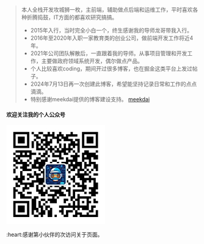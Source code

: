 > 本人全栈开发攻城狮一枚，主前端，辅助做点后端和运维工作，平时喜欢各种折腾捣鼓，IT方面的都喜欢研究搞搞。
> 
> * 2015年入行，当时完全小白一个，终生感谢我的导师龙哥带我入行。
> * 2016年至2020年入职一家教育类的创业公司，做前端开发工作将近4年。
> * 2021年公司团队解散后，一直跟着我的导师。从事项目管理和开发工作，主要做政府领域系统开发，偶尔做点产品。
> * 个人比较喜欢coding，期间开过很多博客，也在掘金这类平台上发过帖子。
> * 2024年7月13日再一次创建此博客，希望能坚持记录日常和工作的点点滴滴。
> * 特别感谢meekdai提供的博客建设支持。 [meekdai](https://blog.meekdai.com/)
#### 欢迎关注我的个人公众号
![qrcode_for_gh_554a10e3d22b_258](https://github.com/lq0910/lq0910.github.io/blob/main/static/wx.jpg)

<span id="busuanzi">
:heart:感谢第<span></span>小伙伴的<span></span>次访问关于页面。
</span>

<!-- ##{"script":"<script>document.getElementById('user-content-busuanzi').id='busuanzi_container_site_uv';busuanzi=document.getElementById('busuanzi_container_site_uv');busuanzi.style.display='none';busuanzi.childNodes[1].id='busuanzi_value_site_uv';busuanzi.childNodes[3].id='busuanzi_value_site_pv';</script><script async src='//busuanzi.ibruce.info/busuanzi/2.3/busuanzi.pure.mini.js'></script>","style":"<style>#busuanzi_value_site_uv{color:red}#busuanzi_value_site_pv{color:red}</style>"}## -->
